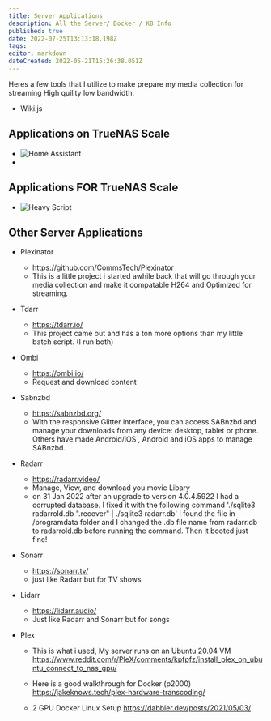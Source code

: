 ```yaml
---
title: Server Applications
description: All the Server/ Docker / K8 Info
published: true
date: 2022-07-25T13:13:18.198Z
tags: 
editor: markdown
dateCreated: 2022-05-21T15:26:38.051Z
---
```


Heres a few tools that I utilize to make prepare my media collection for streaming High quility low bandwidth.
- Wiki.js

## Applications on TrueNAS Scale
- ![Home Assistant ](https://wiki.commsnet.org/en/Server_Applications/Home_Assistant)
- 


## Applications FOR TrueNAS Scale
- ![Heavy Script]()

## Other Server Applications

- Plexinator
	- https://github.com/CommsTech/Plexinator
	- This is a little project i started awhile back that will go through your media collection and make it compatable H264 and Optimized for streaming.
	
- Tdarr
	- https://tdarr.io/
	- This project came out and has a ton more options than my little batch script. (I run both)
	
- Ombi
	- https://ombi.io/
	- Request and download content
	
- Sabnzbd
	- https://sabnzbd.org/
	- With the responsive Glitter interface, you can access SABnzbd and manage your downloads from any device: desktop, tablet or phone. Others have made Android/iOS , Android and iOS apps to manage SABnzbd.
		
- Radarr
	- https://radarr.video/
	- Manage, View, and download you movie Libary
	- on 31 Jan 2022 after an upgrade to version 4.0.4.5922 I had a corrupted database. I fixed it with the following command  './sqlite3 radarrold.db ".recover" | ./sqlite3 radarr.db' I found the file in /programdata folder and I changed the .db file name from radarr.db to radarrold.db before running the command. Then it booted just fine!

- Sonarr
	- https://sonarr.tv/
	- just like Radarr but for TV shows
	
- Lidarr
	- https://lidarr.audio/
	- Just like Radarr and Sonarr but for songs

- Plex
	- This is what i used, My server runs on an Ubuntu 20.04 VM
	https://www.reddit.com/r/PleX/comments/kpfpfz/install_plex_on_ubuntu_connect_to_nas_gpu/

	- Here is a good walkthrough for Docker (p2000)
	https://jakeknows.tech/plex-hardware-transcoding/

	- 2 GPU Docker Linux Setup
	https://dabbler.dev/posts/2021/05/03/

